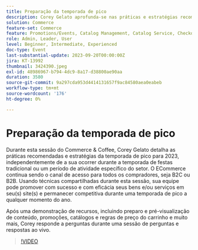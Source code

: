 ```yaml
---
title: Preparação da temporada de pico
description: Corey Gelato aprofunda-se nas práticas e estratégias recomendadas para a época de pico, aprenda a promover com sucesso e de forma eficaz seus bens e/ou serviços em seu(s) site(s) e se manter competitivo durante uma época de pico a qualquer momento do ano. Após uma demonstração de recursos, incluindo preparo e pré-visualização de conteúdo, promoções, catálogos e regras de preço do carrinho e muito mais, Corey responde a perguntas durante uma sessão de perguntas e respostas ao vivo.
solution: Commerce
feature-set: Commerce
feature: Promotions/Events, Catalog Management, Catalog Service, Checkout, Best Practices, Price Rules
role: Admin, Leader, User
level: Beginner, Intermediate, Experienced
doc-type: Event
last-substantial-update: 2023-09-20T00:00:00Z
jira: KT-13992
thumbnail: 3424390.jpeg
exl-id: 48986967-b794-4dc9-8a17-d38800ae90aa
duration: 3580
source-git-commit: 9a297cda953d4414131657f9ac84580aea0eabeb
workflow-type: tm+mt
source-wordcount: '176'
ht-degree: 0%

---
```


# Preparação da temporada de pico

Durante esta sessão do Commerce &amp; Coffee, Corey Gelato detalha as práticas recomendadas e estratégias da temporada de pico para 2023, independentemente de a sua ocorrer durante a temporada de festas tradicional ou um período de atividade específico do setor. O ECommerce continua sendo o canal de acesso para todos os compradores, seja B2C ou B2B. Usando técnicas compartilhadas durante esta sessão, sua equipe pode promover com sucesso e com eficácia seus bens e/ou serviços em seu(s) site(s) e permanecer competitiva durante uma temporada de pico a qualquer momento do ano.

Após uma demonstração de recursos, incluindo preparo e pré-visualização de conteúdo, promoções, catálogos e regras de preço do carrinho e muito mais, Corey responde a perguntas durante uma sessão de perguntas e respostas ao vivo.

>[!VIDEO](https://video.tv.adobe.com/v/3424390/?learn=on)
